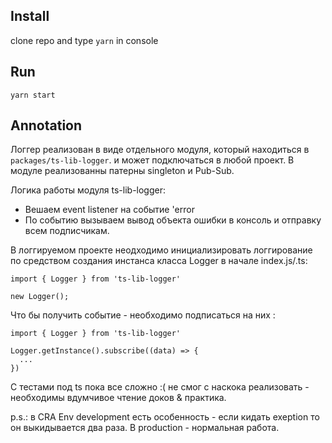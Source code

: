 ## Install

clone repo and type ``yarn`` in console

## Run

``yarn start``

## Annotation
Логгер реализован в виде отдельного модуля, который находиться в `packages/ts-lib-logger`.
и может подключаться в любой проект.
В модуле реализованны патерны singleton и Pub-Sub.

Логика работы модуля ts-lib-logger: 
 - Вешаем event listener на событие 'error
 - По событию вызываем вывод объекта ошибки в консоль и отправку всем подписчикам.

В логгируемом проекте неодходимо инициализировать логгирование по средством создания инстанса класса Logger в начале index.js/.ts:

```
import { Logger } from 'ts-lib-logger'

new Logger();
```

Что бы получить событие - необходимо подписаться на них :
```
import { Logger } from 'ts-lib-logger'

Logger.getInstance().subscribe((data) => {
  ...
})
```

С тестами под ts пока все сложно :( не смог с наскока реализовать - необходимы вдумчивое чтение доков & практика.

p.s.: в CRA Env development есть особенность - если кидать exeption то он выкидывается два раза. В production - нормальная работа. 
